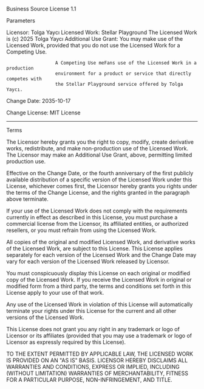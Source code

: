 Business Source License 1.1

Parameters

Licensor:             Tolga Yaycı
Licensed Work:        Stellar Playground
                      The Licensed Work is (c) 2025 Tolga Yaycı
Additional Use Grant: You may make use of the Licensed Work, provided that you do not use
                      the Licensed Work for a Competing Use.

                      A Competing Use meFans use of the Licensed Work in a production
                      environment for a product or service that directly competes with
                      the Stellar Playground service offered by Tolga Yaycı.

Change Date:          2035-10-17

Change License:       MIT License

-----------------------------------------------------------------------------

Terms

The Licensor hereby grants you the right to copy, modify, create derivative
works, redistribute, and make non-production use of the Licensed Work. The
Licensor may make an Additional Use Grant, above, permitting limited production
use.

Effective on the Change Date, or the fourth anniversary of the first publicly
available distribution of a specific version of the Licensed Work under this
License, whichever comes first, the Licensor hereby grants you rights under
the terms of the Change License, and the rights granted in the paragraph above
terminate.

If your use of the Licensed Work does not comply with the requirements
currently in effect as described in this License, you must purchase a
commercial license from the Licensor, its affiliated entities, or authorized
resellers, or you must refrain from using the Licensed Work.

All copies of the original and modified Licensed Work, and derivative works
of the Licensed Work, are subject to this License. This License applies
separately for each version of the Licensed Work and the Change Date may vary
for each version of the Licensed Work released by Licensor.

You must conspicuously display this License on each original or modified copy
of the Licensed Work. If you receive the Licensed Work in original or modified
form from a third party, the terms and conditions set forth in this License
apply to your use of that work.

Any use of the Licensed Work in violation of this License will automatically
terminate your rights under this License for the current and all other
versions of the Licensed Work.

This License does not grant you any right in any trademark or logo of Licensor
or its affiliates (provided that you may use a trademark or logo of Licensor
as expressly required by this License).

TO THE EXTENT PERMITTED BY APPLICABLE LAW, THE LICENSED WORK IS PROVIDED ON
AN "AS IS" BASIS. LICENSOR HEREBY DISCLAIMS ALL WARRANTIES AND CONDITIONS,
EXPRESS OR IMPLIED, INCLUDING (WITHOUT LIMITATION) WARRANTIES OF
MERCHANTABILITY, FITNESS FOR A PARTICULAR PURPOSE, NON-INFRINGEMENT, AND
TITLE.
